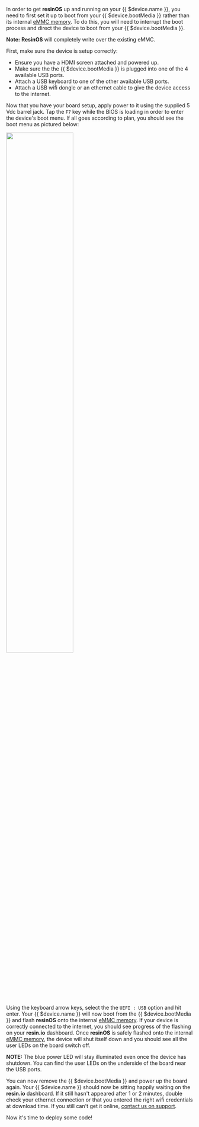 In order to get **resinOS** up and running on your {{ $device.name }}, you need to first set it up to boot from your {{ $device.bootMedia }} rather than its
internal [eMMC memory][emmc-link]. To do this, you will need to interrupt the boot process and direct the device to boot from your {{ $device.bootMedia }}.

__Note:__ **ResinOS** will completely write over the existing eMMC.

First, make sure the device is setup correctly:
- Ensure you have a HDMI screen attached and powered up.
- Make sure the the {{ $device.bootMedia }} is plugged into one of the 4 available USB ports.
- Attach a USB keyboard to one of the other available USB ports.
- Attach a USB wifi dongle or an ethernet cable to give the device access to the internet.

Now that you have your board setup, apply power to it using the supplied 5 Vdc barrel jack. Tap the `F7` key while the BIOS is loading in order to enter the device's boot menu. If all goes according to plan, you should see the boot menu as pictured below:

<img src="/img/up-board/up-board-uefi-selection.jpg" width="60%">

Using the keyboard arrow keys, select the the `UEFI : USB` option and hit enter. Your {{ $device.name }} will now boot from the {{ $device.bootMedia }} and flash **resinOS** onto the internal [eMMC memory][emmc-link]. If your device is correctly connected to the internet, you should see progress of the flashing on your **resin.io** dashboard. Once **resinOS** is safely flashed onto the internal [eMMC memory][emmc-link], the device will shut itself down and you should see all the user LEDs on the board switch off.

__NOTE:__ The blue power LED will stay illuminated even once the device has shutdown. You can find the user LEDs on the underside of the board near the USB ports.

You can now remove the {{ $device.bootMedia }} and power up the board again. Your {{ $device.name }} should now be sitting happily waiting on the **resin.io** dashboard. If it still hasn't appeared after 1 or 2 minutes, double check your ethernet connection or that you entered the right wifi credentials at download time. If you still can't get it online, [contact us on support](/support/).

Now it's time to deploy some code!

[emmc-link]:http://www.datalight.com/solutions/technologies/emmc/what-is-emmc
